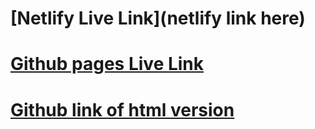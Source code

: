 # [Netlify Live Link](netlify link here)
# [Github pages Live Link](https://caution73.github.io/fashion_blog_dhansen/)
# [Github link of html version](https://github.com/caution73/fashion_blog_dhansen)
